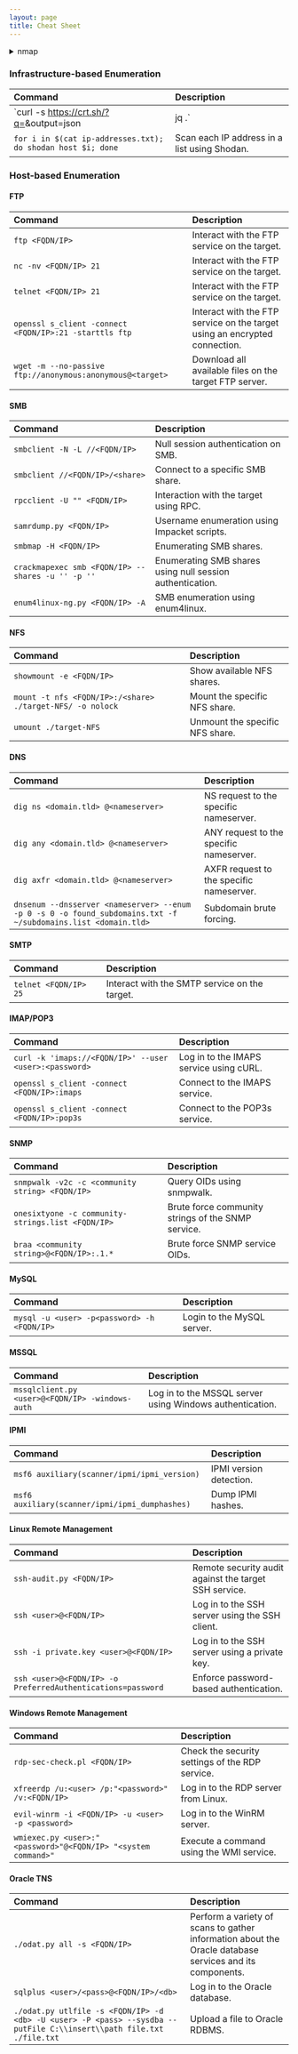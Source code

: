 ```yaml
---
layout: page
title: Cheat Sheet
---
```


<details>
<summary>nmap</summary>

### Scanning Options

| Code | Description |
| :------ |:--- |
| `10.10.10.0/24` | Target network range. |
| `-sn` | Disables port scanning (host discovery only). |
| `-Pn` | Disables ICMP Echo Requests (assumes all hosts are up). |
| `-n` | Disables DNS Resolution. |
| `-PE` | Uses ICMP Echo Requests for ping scanning. |
| `--disable-arp-ping` | Disables ARP Ping Requests. |
| `--packet-trace` | Shows all packets sent and received. |
| `--reason` | Displays reasons for scan results. |
| `--top-ports=<num>` | Scans the specified top ports. |
| `-p-` | Scans all ports. |
| `-p22-110` | Scans ports between 22 and 110. |
| `-p22,25` | Scans only ports 22 and 25. |
| `-F` | Scans top 100 ports. |
| `-sS` | TCP SYN Scan. |
| `-sA` | TCP ACK Scan. |
| `-sU` | UDP Scan. |
| `-sV` | Service version detection. |
| `-sC` | Script Scan with default scripts. |
| `--script <script>` | Script Scan with specified scripts. |
| `-O` | OS Detection. |
| `-A` | OS Detection, Service Detection, and traceroute. |
| `-D RND:5` | Uses 5 random Decoys. |
| `-e` | Specifies network interface. |
| `-S 10.10.10.200` | Specifies source IP address. |
| `-g` | Specifies source port. |
| `--dns-server <ns>` | Uses specified DNS server for resolution. |

### Output Options

| Code | Description |
| :------ |:--- |
| `-oA filename` | Saves results in all formats (normal, grepable, XML). |
| `-oN filename` | Normal format. |
| `-oG filename` | Grepable format. |
| `-oX filename` | XML format. |

### Performance Options

| Code | Description |
| :------ |:--- |
| `--max-retries <num>` | Sets retries for port scans. |
| `--stats-every=5s` | Displays status every 5 seconds. |
| `-v/-vv` | Verbose output. |
| `--initial-rtt-timeout 50ms` | Initial RTT timeout. |
| `--max-rtt-timeout 100ms` | Maximum RTT timeout. |
| `--min-rate 300` | Minimum packet rate. |
| `-T <0-5>` | Timing template. |

</details>


### Infrastructure-based Enumeration

| Command | Description |
| :------ |:--- |
| `curl -s https://crt.sh/?q=<target-domain>&output=json | jq .` | Certificate transparency. |
| `for i in $(cat ip-addresses.txt); do shodan host $i; done` | Scan each IP address in a list using Shodan. |

### Host-based Enumeration

#### FTP

| Command | Description |
| :------ |:--- |
| `ftp <FQDN/IP>` | Interact with the FTP service on the target. |
| `nc -nv <FQDN/IP> 21` | Interact with the FTP service on the target. |
| `telnet <FQDN/IP> 21` | Interact with the FTP service on the target. |
| `openssl s_client -connect <FQDN/IP>:21 -starttls ftp` | Interact with the FTP service on the target using an encrypted connection. |
| `wget -m --no-passive ftp://anonymous:anonymous@<target>` | Download all available files on the target FTP server. |

#### SMB

| Command | Description |
| :------ |:--- |
| `smbclient -N -L //<FQDN/IP>` | Null session authentication on SMB. |
| `smbclient //<FQDN/IP>/<share>` | Connect to a specific SMB share. |
| `rpcclient -U "" <FQDN/IP>` | Interaction with the target using RPC. |
| `samrdump.py <FQDN/IP>` | Username enumeration using Impacket scripts. |
| `smbmap -H <FQDN/IP>` | Enumerating SMB shares. |
| `crackmapexec smb <FQDN/IP> --shares -u '' -p ''` | Enumerating SMB shares using null session authentication. |
| `enum4linux-ng.py <FQDN/IP> -A` | SMB enumeration using enum4linux. |

#### NFS

| Command | Description |
| :------ |:--- |
| `showmount -e <FQDN/IP>` | Show available NFS shares. |
| `mount -t nfs <FQDN/IP>:/<share> ./target-NFS/ -o nolock` | Mount the specific NFS share. |
| `umount ./target-NFS` | Unmount the specific NFS share. |

#### DNS

| Command | Description |
| :------ |:--- |
| `dig ns <domain.tld> @<nameserver>` | NS request to the specific nameserver. |
| `dig any <domain.tld> @<nameserver>` | ANY request to the specific nameserver. |
| `dig axfr <domain.tld> @<nameserver>` | AXFR request to the specific nameserver. |
| `dnsenum --dnsserver <nameserver> --enum -p 0 -s 0 -o found_subdomains.txt -f ~/subdomains.list <domain.tld>` | Subdomain brute forcing. |

#### SMTP

| Command | Description |
| :------ |:--- |
| `telnet <FQDN/IP> 25` | Interact with the SMTP service on the target. |

#### IMAP/POP3

| Command | Description |
| :------ |:--- |
| `curl -k 'imaps://<FQDN/IP>' --user <user>:<password>` | Log in to the IMAPS service using cURL. |
| `openssl s_client -connect <FQDN/IP>:imaps` | Connect to the IMAPS service. |
| `openssl s_client -connect <FQDN/IP>:pop3s` | Connect to the POP3s service. |

#### SNMP

| Command | Description |
| :------ |:--- |
| `snmpwalk -v2c -c <community string> <FQDN/IP>` | Query OIDs using snmpwalk. |
| `onesixtyone -c community-strings.list <FQDN/IP>` | Brute force community strings of the SNMP service. |
| `braa <community string>@<FQDN/IP>:.1.*` | Brute force SNMP service OIDs. |

#### MySQL

| Command | Description |
| :------ |:--- |
| `mysql -u <user> -p<password> -h <FQDN/IP>` | Login to the MySQL server. |

#### MSSQL

| Command | Description |
| :------ |:--- |
| `mssqlclient.py <user>@<FQDN/IP> -windows-auth` | Log in to the MSSQL server using Windows authentication. |

#### IPMI

| Command | Description |
| :------ |:--- |
| `msf6 auxiliary(scanner/ipmi/ipmi_version)` | IPMI version detection. |
| `msf6 auxiliary(scanner/ipmi/ipmi_dumphashes)` | Dump IPMI hashes. |

#### Linux Remote Management

| Command | Description |
| :------ |:--- |
| `ssh-audit.py <FQDN/IP>` | Remote security audit against the target SSH service. |
| `ssh <user>@<FQDN/IP>` | Log in to the SSH server using the SSH client. |
| `ssh -i private.key <user>@<FQDN/IP>` | Log in to the SSH server using a private key. |
| `ssh <user>@<FQDN/IP> -o PreferredAuthentications=password` | Enforce password-based authentication. |

#### Windows Remote Management

| Command | Description |
| :------ |:--- |
| `rdp-sec-check.pl <FQDN/IP>` | Check the security settings of the RDP service. |
| `xfreerdp /u:<user> /p:"<password>" /v:<FQDN/IP>` | Log in to the RDP server from Linux. |
| `evil-winrm -i <FQDN/IP> -u <user> -p <password>` | Log in to the WinRM server. |
| `wmiexec.py <user>:"<password>"@<FQDN/IP> "<system command>"` | Execute a command using the WMI service. |

#### Oracle TNS

| Command | Description |
| :------ |:--- |
| `./odat.py all -s <FQDN/IP>` | Perform a variety of scans to gather information about the Oracle database services and its components. |
| `sqlplus <user>/<pass>@<FQDN/IP>/<db>` | Log in to the Oracle database. |
| `./odat.py utlfile -s <FQDN/IP> -d <db> -U <user> -P <pass> --sysdba --putFile C:\\insert\\path file.txt ./file.txt` | Upload a file to Oracle RDBMS. |


